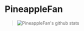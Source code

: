 # PineappleFan

> <img align="center" alt="PineappleFan's github stats" src="https://github-readme-stats-rust-six.vercel.app/api?username=pineapplefan1234YT&show_icons=true&hide_border=true&theme=dark" />
